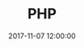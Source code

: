 ---
title:  PHP
description: Уроки PHP.
keywords: php, уроки, конспекты, веб-разработка, webdev
date: 2017-11-07 12:00:00
---
